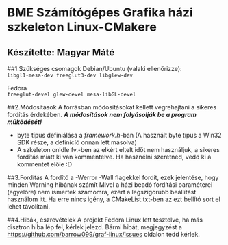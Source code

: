 # BME Számítógépes Grafika házi szkeleton Linux-CMakere
Készítette: Magyar Máté
--
##1.Szükséges csomagok
Debian/Ubuntu (valaki ellenőrizze):  
```libgl1-mesa-dev freeglut3-dev libglew-dev```  

Fedora  
```freeglut-devel glew-devel mesa-libGL-devel```

##2.Módosítások
A forrásban módosításokat kellett végrehajtani a sikeres fordítás érdekében. 
_**A módosítások nem folyásolják be a program működését!**_

* byte típus definiálása a _framework.h_-ban (A használt byte típus
a Win32 SDK része, a definicíó onnan lett másolva)
* A szkeleton onIdle fv.-ben az elkért eltelt időt nem használjuk, a sikeres
fordítás miatt ki van kommentelve. Ha hasznélni szeretnéd, vedd ki a kommentet előle :D

##3.Fordítás
A fordító a -Werror -Wall flagekkel fordít, ezek jelentése, hogy minden Warning hibának számít
Mivel a házi beadó fordítási paraméterei (egyelőre) nem ismertek számomra, 
ezért a legszigorúbb beállítást használom itt.
Ha erre nincs igény, a CMakeList.txt-ben az ezt bellító sort el lehet távolítani.

##4.Hibák, észrevételek
A projekt Fedora Linux lett tesztelve, ha más disztron hiba lép fel, 
kérlek jelezd.
Bármi hibát, megjegyzést a https://github.com/barrow099/graf-linux/issues oldalon tedd kérlek.